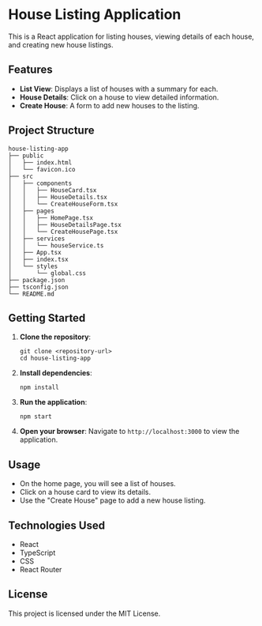 # House Listing Application

This is a React application for listing houses, viewing details of each house, and creating new house listings.

## Features

- **List View**: Displays a list of houses with a summary for each.
- **House Details**: Click on a house to view detailed information.
- **Create House**: A form to add new houses to the listing.

## Project Structure

```
house-listing-app
├── public
│   ├── index.html
│   └── favicon.ico
├── src
│   ├── components
│   │   ├── HouseCard.tsx
│   │   ├── HouseDetails.tsx
│   │   └── CreateHouseForm.tsx
│   ├── pages
│   │   ├── HomePage.tsx
│   │   ├── HouseDetailsPage.tsx
│   │   └── CreateHousePage.tsx
│   ├── services
│   │   └── houseService.ts
│   ├── App.tsx
│   ├── index.tsx
│   └── styles
│       └── global.css
├── package.json
├── tsconfig.json
└── README.md
```

## Getting Started

1. **Clone the repository**:
   ```
   git clone <repository-url>
   cd house-listing-app
   ```

2. **Install dependencies**:
   ```
   npm install
   ```

3. **Run the application**:
   ```
   npm start
   ```

4. **Open your browser**:
   Navigate to `http://localhost:3000` to view the application.

## Usage

- On the home page, you will see a list of houses.
- Click on a house card to view its details.
- Use the "Create House" page to add a new house listing.

## Technologies Used

- React
- TypeScript
- CSS
- React Router

## License

This project is licensed under the MIT License.